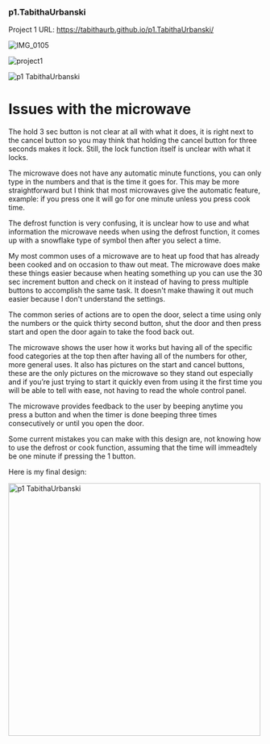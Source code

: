 ### p1.TabithaUrbanski

Project 1 URL: https://tabithaurb.github.io/p1.TabithaUrbanski/


![IMG_0105](https://user-images.githubusercontent.com/44306680/108808876-3d951e80-756d-11eb-8994-16c00597299b.JPG)

![project1](https://user-images.githubusercontent.com/44306680/108809380-56520400-756e-11eb-9d6e-787abdb0201e.jpg)



![p1 TabithaUrbanski](https://user-images.githubusercontent.com/44306680/109401518-df718e00-7914-11eb-8bd2-37690d81f932.gif)

# Issues with the microwave 

The hold 3 sec button is not clear at all with what it does, it is right next to the cancel button so you may think that holding the cancel button for three seconds makes it lock. Still, the lock function itself is unclear with what it locks. 

The microwave does not have any automatic minute functions, you can only type in the numbers and that is the time it goes for. This may be more straightforward but I think that most microwaves give the automatic feature, example: if you press one it will go for one minute unless you press cook time.

The defrost function is very confusing, it is unclear how to use and what information the microwave needs when using the defrost function, it comes up with a snowflake type of symbol then after you select a time. 






My most common uses of a microwave are to heat up food that has already been cooked and on occasion to thaw out meat. The microwave does make these things easier because when heating something up you can use the 30 sec increment button and check on it instead of having to press multiple buttons to accomplish the same task. It doesn't make thawing it out much easier because I don't understand the settings.  

The common series of actions are to open the door, select a time using only the numbers or the quick thirty second button, shut the door and then press start and open the door again to take the food back out.

The microwave shows the user how it works but having all of the specific food categories at the top then after having all of the numbers for other, more general  uses. It also has pictures on the start and cancel buttons, these are the only pictures on the microwave so they stand out especially and if you’re just trying to start it quickly even from using it the first time you will be able to tell with ease, not having to read the whole control panel. 

The microwave provides feedback to the user by beeping anytime you press a button and when the timer is done beeping three times consecutively or until you open the door. 


Some current mistakes you can make with this design are, not knowing how to use the defrost or cook function, assuming that the time will immeadtely be one minute if pressing the 1 button. 



Here is my final design: 

<img width="500" alt="p1 TabithaUrbanski" src="https://user-images.githubusercontent.com/44306680/109401214-f7481280-7912-11eb-9a15-63550d906b37.png">

